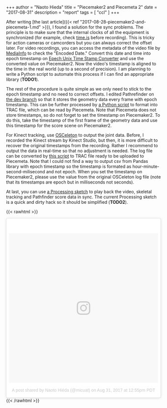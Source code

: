 +++
author = "Naoto Hieda"
title = "Piecemaker2 and Piecemeta 2"
date = "2017-08-31"
description = "report"
tags = [ "ccl" ]
+++

After writing [the last article]({{< ref "2017-08-28-piecemaker2-and-piecemeta-1.md" >}}), I found a solution for the sync problems. The principle is to make sure that the internal clocks of all the equipment is synchronized (for example, check [time.is](http://time.is) before recording). This is tricky for action cameras or camcorders but you can always correct the offset later. For video recordings, you can access the metadata of the video file by [MediaInfo](https://mediaarea.net/en/MediaInfo) to check the "Encoded Date." Convert this date and time into epoch timestamp on [Epech Unix Time Stamp Converter](https://unixtimestamp.com) and use the converted value on Piecemaker2. Now the video's timestamp is aligned to the time in the real world (up to a second of precision). I am planning to write a Python script to automate this process if I can find an appropriate library (**TODO1**).

The rest of the procedure is quite simple as we only need to stick to the epoch timestamp and no need to correct offsets. I edited Pathrefinder on [the dev branch](https://github.com/micuat/Pathrefinder) so that it stores the geometry data every frame with epoch timestamp. This can be further processed by [a Python script](https://gist.github.com/micuat/79872a575f244332bb0c84fd84b6aafe) to format into TRAC file, which can be read by Piecemeta. Note that Piecemeta does not store timestamps, so do not forget to set the timestamp on Piecemaker2. To do this, take the timestamp of the first frame of the geometry data and use this timestamp for the score scene on Piecemaker2.

For Kinect tracking, use [OSCeleton](https://github.com/micuat/OSCeleton-KinectSDK2/tree/piecemeta) to output the joint data. Before, I recorded the Kinect stream by Kinect Studio, but then, it is more difficult to recover the original timestamps from the recording. Rather I recommend to output the data in real-time so that no adjustment is needed. The log file can be converted by [this script](https://gist.github.com/micuat/b57a6becc4943eebfb8b2aa206a7a1c4) to TRAC file ready to be uploaded to Piecemeta. Note that I could not find a way to output csv from Pandas library with epoch timestamp so the timestamp is formated as hour-minute-second-milisecond and not epoch. When you set the timestamp on Piecemaker2, please use the value from the original OSCeleton log file (note that its timestamps are epoch but in milliseconds not seconds).

At last, you can use 
[a Processing sketch](https://gist.github.com/micuat/9b95841b4702008035fe073534a48f3d) to play back the video, skeletal tracking and Pathfinder score data in sync. The current Processing sketch is a quick and dirty hack so it should be simplified (**TODO2**).

{{< rawhtml >}}
<blockquote class="instagram-media" data-instgrm-version="7" style=" background:#FFF; border:0; border-radius:3px; box-shadow:0 0 1px 0 rgba(0,0,0,0.5),0 1px 10px 0 rgba(0,0,0,0.15); margin: 1px; max-width:658px; padding:0; width:99.375%; width:-webkit-calc(100% - 2px); width:calc(100% - 2px);"><div style="padding:8px;"> <div style=" background:#F8F8F8; line-height:0; margin-top:40px; padding:50.0% 0; text-align:center; width:100%;"> <div style=" background:url(data:image/png;base64,iVBORw0KGgoAAAANSUhEUgAAACwAAAAsCAMAAAApWqozAAAABGdBTUEAALGPC/xhBQAAAAFzUkdCAK7OHOkAAAAMUExURczMzPf399fX1+bm5mzY9AMAAADiSURBVDjLvZXbEsMgCES5/P8/t9FuRVCRmU73JWlzosgSIIZURCjo/ad+EQJJB4Hv8BFt+IDpQoCx1wjOSBFhh2XssxEIYn3ulI/6MNReE07UIWJEv8UEOWDS88LY97kqyTliJKKtuYBbruAyVh5wOHiXmpi5we58Ek028czwyuQdLKPG1Bkb4NnM+VeAnfHqn1k4+GPT6uGQcvu2h2OVuIf/gWUFyy8OWEpdyZSa3aVCqpVoVvzZZ2VTnn2wU8qzVjDDetO90GSy9mVLqtgYSy231MxrY6I2gGqjrTY0L8fxCxfCBbhWrsYYAAAAAElFTkSuQmCC); display:block; height:44px; margin:0 auto -44px; position:relative; top:-22px; width:44px;"></div></div><p style=" color:#c9c8cd; font-family:Arial,sans-serif; font-size:14px; line-height:17px; margin-bottom:0; margin-top:8px; overflow:hidden; padding:8px 0 7px; text-align:center; text-overflow:ellipsis; white-space:nowrap;"><a href="https://www.instagram.com/p/BYeH1pUldia/" style=" color:#c9c8cd; font-family:Arial,sans-serif; font-size:14px; font-style:normal; font-weight:normal; line-height:17px; text-decoration:none;" target="_blank">A post shared by Naoto Hiéda (@micuat)</a> on <time style=" font-family:Arial,sans-serif; font-size:14px; line-height:17px;" datetime="2017-08-31T19:55:25+00:00">Aug 31, 2017 at 12:55pm PDT</time></p></div></blockquote> <script async defer src="//platform.instagram.com/en_US/embeds.js"></script>
{{< /rawhtml >}}
